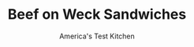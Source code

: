 ---
layout: ../../layouts/MarkdownPostLayout.astro
title: Beef on Weck Sandwiches
author: America's Test Kitchen
pubDate: 2023-03-15
description: "To do justice to Buffalo’s signature sandwich, we worked our way from the outside in."
image_url: https://res.cloudinary.com/hksqkdlah/image/upload/ar_1:1,c_fill,dpr_2.0,f_auto,fl_lossy.progressive.strip_profile,g_faces:auto,q_auto:low,w_344/23742_sfs-beef-on-weck-reshoot-16
tags: ["Main Courses","New England","Beef","Sandwiches"]
calories: 
protein: 
carbohydrates: 
fats: 
fiber: 
ingredients: ["1/2 cup, prepared horseradish, drained","1 tablespoon, sour cream","1 tablespoon, mayonnaise","1 (2- to 2 1/2-pound), boneless eye-round roast, trimmed","5 teaspoons, vegetable oil","1 teaspoon, kosher salt","1 teaspoon, black pepper","2 teaspoons, minced fresh thyme","1/4 cup, prepared horseradish, drained","1 , onion, chopped fine","1 teaspoon, vegetable oil","1 teaspoon, cornstarch","2 1/2 cups, beef broth","1 sprig, fresh thyme","8 kaiser, rolls, split","2 teaspoons, caraway seeds","1 1/2 teaspoons, kosher salt","2 tablespoons, water","1/2 teaspoon, cornstarch"]
serves: 
time: "1¾ hours, plus 30 minutes resting"
instructions: ["FOR THE HORSERADISH SAUCE: Combine horseradish, sour cream, and mayonnaise in bowl; set aside.","FOR THE BEEF: Adjust oven rack to middle position and heat oven to 275 degrees. Cut roast in half lengthwise to make 2 even-size roasts. Rub each roast with 1 teaspoon oil and season each with 1 teaspoon salt, 1 teaspoon pepper, and 1 teaspoon thyme. Tie roasts with kitchen twine at 1-inch intervals.","Heat remaining 1 tablespoon oil in 12-inch ovensafe skillet over medium-high heat until just smoking. Add both roasts and cook until browned on all sides, 6 to 8 minutes. Transfer skillet to oven and cook until roasts register 130 degrees, 28 to 32 minutes. Transfer roasts to carving board, tent loosely with aluminum foil, and let rest for at least 30 minutes or up to 1 hour. Reserve skillet and any meat drippings. Increase oven temperature to 400 degrees.","FOR THE JUS: Return skillet with meat drippings to medium-high heat (skillet handle will be hot) and add onion and oil. Cook until onion is just softened, about 3 minutes, scraping up any browned bits. Whisk cornstarch into broth. Add broth mixture and thyme sprig to skillet and bring to boil. Reduce heat to medium-low and simmer until reduced by half and slightly thickened, about 7 minutes. Strain jus through fine-mesh strainer set over small saucepan; discard solids. Cover and keep warm.","FOR THE WECK: Place rolls on rimmed baking sheet. Combine caraway seeds and salt in bowl. Whisk water and cornstarch together in separate bowl. Microwave cornstarch mixture until consistency of glue, about 30 seconds. Brush cornstarch mixture on roll tops, then sprinkle with caraway mixture. Bake until caraway mixture is set and rolls are crusty, about 7 minutes.","Slice roasts against grain as thin as possible. Toss sliced meat, 1/3 cup jus, and horseradish together in bowl and season with salt and pepper to taste. Sandwich meat mixture in rolls (about 1/2 cup per roll). Serve with horseradish sauce and individual portions of jus for dipping."]
nutrition: undefined
notes: "Buy refrigerated prepared horseradish, not the shelf-stable kind. Note that the cooked beef must rest for 30 to 60 minutes before slicing."
---